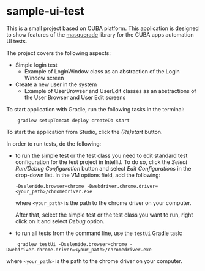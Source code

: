 # sample-ui-test

This is a small project based on CUBA platform. This application is designed to show features of the [masquerade](https://github.com/cuba-platform/masquerade) library for the CUBA apps automation UI tests.

The project covers the following aspects:

- Simple login test
   - Example of LoginWindow class as an abstraction of the Login Window screen
- Create a new user in the system
   - Example of UserBrowser and UserEdit classes as an abstractions of the User Browser and User Edit screens

To start application with Gradle, run the following tasks in the terminal:

```
    gradlew setupTomcat deploy createDb start
```

To start the application from Studio, click the *(Re)start* button.

In order to run tests, do the following:

- to run the simple test or the test class you need to edit standard
  test configuration for the test project in IntelliJ. To do so, click the
  *Select Run/Debug Configuration* button and select *Edit Configurations*  in the
  drop-down list. In the VM options field, add the following:

      -Dselenide.browser=chrome -Dwebdriver.chrome.driver=<your_path>/chromedriver.exe

  where `<your_path>` is the path to the chrome driver on your computer.

  After that, select the simple test or the test class you want to run, right
  click on it and select *Debug* option.

- to run all tests from the command line, use the `testUi` Gradle task:

```
    gradlew testUi -Dselenide.browser=chrome -Dwebdriver.chrome.driver=<your_path>/chromedriver.exe
```

   where `<your_path>` is the path to the chrome driver on your computer.